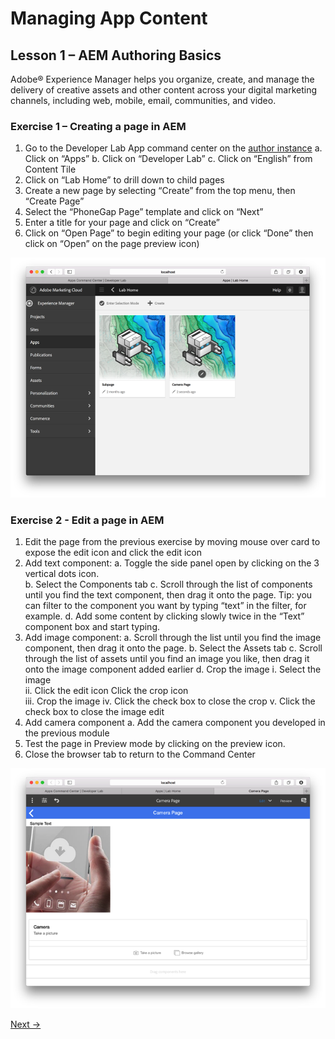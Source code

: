 Managing App Content
=========

## Lesson 1 – AEM Authoring Basics

Adobe® Experience Manager helps you organize, create, and manage the delivery of creative assets and other content across your digital marketing channels, including web, mobile, email, communities, and video.

### Exercise 1 – Creating a page in AEM
1.	Go to the Developer Lab App command center on the [author instance](http://localhost:4502/libs/mobileapps/admin/content/dashboard.html/content/phonegap/summit-developer-lab/shell)
  a.	Click on “Apps”
  b.	Click on “Developer Lab”
  c.	Click on “English” from Content Tile
2.	Click on “Lab Home” to drill down to child pages
3.	Create a new page by selecting “Create” from the top menu, then “Create Page” 
4. Select the “PhoneGap Page” template and click on “Next” 
5. Enter a title for your page and click on “Create” 
6. Click on “Open Page” to begin editing your page (or click “Done” then click on “Open” on the page preview icon)

![Content Screen](../images/apps-content-screen.png "Content Screen")

### Exercise 2 - Edit a page in AEM
1. Edit the page from the previous exercise by moving mouse over card to expose the edit icon and click the edit icon 
2. Add text component:
  a. Toggle the side panel open by clicking on the 3 vertical dots icon.  
  b. Select the Components tab
  c. Scroll through the list of components until you find the text component, then drag it onto the page. Tip: you can filter to the component you want by typing “text” in the filter, for example.
  d. Add some content by clicking slowly twice in the “Text” component box and start typing. 
3. Add image component:
  a. Scroll through the list until you find the image component, then drag it onto the page.
  b. Select the Assets tab
  c. Scroll through the list of assets until you find an image you like, then drag it onto the image component added earlier
  d. Crop the image
    i. Select the image  
    ii. Click the edit icon Click the crop icon  
    iii. Crop the image
    iv. Click the check box  to close the crop
    v. Click the check box to close the image edit
4. Add camera component
  a.	Add the camera component you developed in the previous module 
5. Test the page in Preview mode by clicking on the preview icon.
6. Close the browser tab to return to the Command Center

![Camera Page](../images/camera-page.png "Camera Page")


[Next →](../module5)